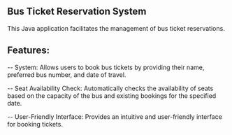 ## Bus Ticket Reservation System

This Java application facilitates the management of bus ticket reservations.

## Features:

--  System: Allows users to book bus tickets by providing their name, preferred bus number, and date of travel.

--  Seat Availability Check: Automatically checks the availability of seats based on the capacity of the bus and existing bookings for the specified date.

--  User-Friendly Interface: Provides an intuitive and user-friendly interface for booking tickets.
